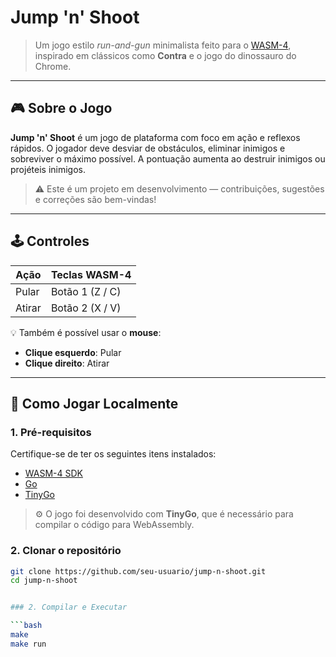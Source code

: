 # Jump 'n' Shoot

> Um jogo estilo *run-and-gun* minimalista feito para o [WASM-4](https://wasm4.org/), inspirado em clássicos como **Contra** e o jogo do dinossauro do Chrome.

---

## 🎮 Sobre o Jogo

**Jump 'n' Shoot** é um jogo de plataforma com foco em ação e reflexos rápidos. O jogador deve desviar de obstáculos, eliminar inimigos e sobreviver o máximo possível. A pontuação aumenta ao destruir inimigos ou projéteis inimigos.

> ⚠️ Este é um projeto em desenvolvimento — contribuições, sugestões e correções são bem-vindas!

---

## 🕹️ Controles

| Ação    | Teclas WASM-4     |
|---------|-------------------|
| Pular   | Botão 1 (Z / C)   |
| Atirar  | Botão 2 (X / V)   |

💡 Também é possível usar o **mouse**:
- **Clique esquerdo**: Pular  
- **Clique direito**: Atirar

---

## 🚀 Como Jogar Localmente

### 1. Pré-requisitos

Certifique-se de ter os seguintes itens instalados:

- [WASM-4 SDK](https://wasm4.org/docs/getting-started/)
- [Go](https://golang.org/)
- [TinyGo](https://tinygo.org/)

> ⚙️ O jogo foi desenvolvido com **TinyGo**, que é necessário para compilar o código para WebAssembly.

### 2. Clonar o repositório

```bash
git clone https://github.com/seu-usuario/jump-n-shoot.git
cd jump-n-shoot


### 2. Compilar e Executar

```bash
make
make run
```